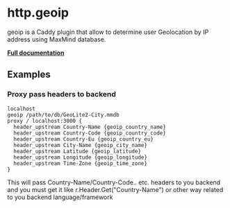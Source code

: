 # http.geoip

geoip is a Caddy plugin that allow to determine user Geolocation by IP address using MaxMind database.

**[Full documentation](https://github.com/kodnaplakal/caddy-geoip/blob/master/README.md)**

## Examples

### Proxy pass headers to backend

``` caddyfile
localhost
geoip /path/to/db/GeoLite2-City.mmdb
proxy / localhost:3000 {
  header_upstream Country-Name {geoip_country_name}
  header_upstream Country-Code {geoip_country_code}
  header_upstream Country-Eu {geoip_country_eu}
  header_upstream City-Name {geoip_city_name}
  header_upstream Latitude {geoip_latitude}
  header_upstream Longitude {geoip_longitude}
  header_upstream Time-Zone {geoip_time_zone}
}
```

This will pass Country-Name/Country-Code.. etc. headers to you backend and you must get it like
r.Header.Get(&#34;Country-Name&#34;) or other way related to you backend language/framework
